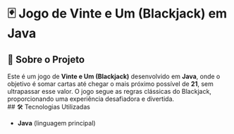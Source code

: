 # 🃏 Jogo de Vinte e Um (Blackjack) em Java  

## 📌 Sobre o Projeto  
Este é um jogo de **Vinte e Um (Blackjack)** desenvolvido em **Java**, onde o objetivo é somar cartas até chegar o mais próximo possível de **21**, sem ultrapassar esse valor. O jogo segue as regras clássicas do Blackjack, proporcionando uma experiência desafiadora e divertida.  
 
 ## 🛠️ Tecnologias Utilizadas  
- **Java** (linguagem principal)  
